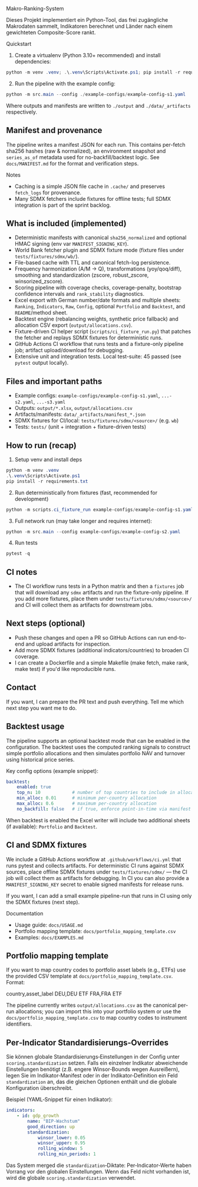 Makro-Ranking-System

Dieses Projekt implementiert ein Python-Tool, das frei zugängliche Makrodaten sammelt, Indikatoren berechnet und Länder nach einem gewichteten Composite-Score rankt.

Quickstart

1. Create a virtualenv (Python 3.10+ recommended) and install dependencies:

```powershell
python -m venv .venv; .\.venv\Scripts\Activate.ps1; pip install -r requirements.txt
```

2. Run the pipeline with the example config:

```powershell
python -m src.main --config ./example-configs/example-config-s1.yaml
```

Where outputs and manifests are written to `./output` and `./data/_artifacts` respectively.

Manifest and provenance
-----------------------
The pipeline writes a manifest JSON for each run. This contains per-fetch sha256 hashes (raw & normalized), an environment snapshot and `series_as_of` metadata used for no-backfill/backtest logic. See `docs/MANIFEST.md` for the format and verification steps.

Notes
- Caching is a simple JSON file cache in `.cache/` and preserves `fetch_logs` for provenance.
- Many SDMX fetchers include fixtures for offline tests; full SDMX integration is part of the sprint backlog.

What is included (implemented)
-------------------------------
- Deterministic manifests with canonical `sha256_normalized` and optional HMAC signing (env var `MANIFEST_SIGNING_KEY`).
- World Bank fetcher plugin and SDMX fixture mode (fixture files under `tests/fixtures/sdmx/wb/`).
- File-based cache with TTL and canonical fetch-log persistence.
- Frequency harmonization (A/M -> Q), transformations (yoy/qoq/diff), smoothing and standardization (zscore, robust_zscore, winsorized_zscore).
- Scoring pipeline with coverage checks, coverage-penalty, bootstrap confidence intervals and `rank_stability` diagnostics.
- Excel export with German number/date formats and multiple sheets: `Ranking`, `Indicators`, `Raw`, `Config`, optional `Portfolio` and `Backtest`, and `README`/method sheet.
- Backtest engine (rebalancing weights, synthetic price fallback) and allocation CSV export (`output/allocations.csv`).
- Fixture-driven CI helper script (`scripts/ci_fixture_run.py`) that patches the fetcher and replays SDMX fixtures for deterministic runs.
- GitHub Actions CI workflow that runs tests and a fixture-only pipeline job; artifact upload/download for debugging.
- Extensive unit and integration tests. Local test-suite: 45 passed (see `pytest` output locally).

Files and important paths
-------------------------
- Example configs: `example-configs/example-config-s1.yaml`, `...-s2.yaml`, `...-s3.yaml`
- Outputs: `output/*.xlsx`, `output/allocations.csv`
- Artifacts/manifests: `data/_artifacts/manifest_*.json`
- SDMX fixtures for CI/local: `tests/fixtures/sdmx/<source>/` (e.g. `wb`)
- Tests: `tests/` (unit + integration + fixture-driven tests)

How to run (recap)
------------------
1) Setup venv and install deps

```powershell
python -m venv .venv
.\.venv\Scripts\Activate.ps1
pip install -r requirements.txt
```

2) Run deterministically from fixtures (fast, recommended for development)

```powershell
python -m scripts.ci_fixture_run example-configs/example-config-s1.yaml
```

3) Full network run (may take longer and requires internet):

```powershell
python -m src.main --config example-configs/example-config-s2.yaml
```

4) Run tests

```powershell
pytest -q
```

CI notes
--------
- The CI workflow runs tests in a Python matrix and then a `fixtures` job that will download any `sdmx` artifacts and run the fixture-only pipeline. If you add more fixtures, place them under `tests/fixtures/sdmx/<source>/` and CI will collect them as artifacts for downstream jobs.

Next steps (optional)
---------------------
- Push these changes and open a PR so GitHub Actions can run end-to-end and upload artifacts for inspection.
- Add more SDMX fixtures (additional indicators/countries) to broaden CI coverage.
- I can create a Dockerfile and a simple Makefile (make fetch, make rank, make test) if you'd like reproducible runs.

Contact
-------
If you want, I can prepare the PR text and push everything. Tell me which next step you want me to do.

Backtest usage
--------------
The pipeline supports an optional backtest mode that can be enabled in the configuration. The backtest uses the computed ranking signals to construct simple portfolio allocations and then simulates portfolio NAV and turnover using historical price series.

Key config options (example snippet):

```yaml
backtest:
	enabled: true
	top_n: 10            # number of top countries to include in allocation
	min_alloc: 0.01      # minimum per-country allocation
	max_alloc: 0.6       # maximum per-country allocation
	no_backfill: false   # if true, enforce point-in-time via manifest `series_as_of`
```

When backtest is enabled the Excel writer will include two additional sheets (if available): `Portfolio` and `Backtest`.

CI and SDMX fixtures
--------------------
We include a GitHub Actions workflow at `.github/workflows/ci.yml` that runs pytest and collects artifacts. For deterministic CI runs against SDMX sources, place offline SDMX fixtures under `tests/fixtures/sdmx/` — the CI job will collect them as artifacts for debugging. In CI you can also provide a `MANIFEST_SIGNING_KEY` secret to enable signed manifests for release runs.

If you want, I can add a small example pipeline-run that runs in CI using only the SDMX fixtures (next step).

Documentation

- Usage guide: `docs/USAGE.md`
- Portfolio mapping template: `docs/portfolio_mapping_template.csv`
 - Examples: `docs/EXAMPLES.md`

Portfolio mapping template
--------------------------
If you want to map country codes to portfolio asset labels (e.g., ETFs) use the provided CSV template at `docs/portfolio_mapping_template.csv`.
Format:

country,asset_label
DEU,DEU ETF
FRA,FRA ETF

The pipeline currently writes `output/allocations.csv` as the canonical per-run allocations; you can import this into your portfolio system or use the `docs/portfolio_mapping_template.csv` to map country codes to instrument identifiers.

Per‑Indicator Standardisierungs‑Overrides
----------------------------------------
Sie können globale Standardisierungs‑Einstellungen in der Config unter `scoring.standardization` setzen. Falls ein einzelner Indikator abweichende Einstellungen benötigt (z.B. engere Winsor‑Bounds wegen Ausreißern), legen Sie im Indikator‑Manifest oder in der Indikator‑Definition ein Feld `standardization` an, das die gleichen Optionen enthält und die globale Konfiguration überschreibt.

Beispiel (YAML‑Snippet für einen Indikator):

```yaml
indicators:
	- id: gdp_growth
		name: "BIP‑Wachstum"
		good_direction: up
		standardization:
			winsor_lower: 0.05
			winsor_upper: 0.95
			rolling_window: 5
			rolling_min_periods: 1
```

Das System merged die `standardization`‑Diktate: Per‑Indicator‑Werte haben Vorrang vor den globalen Einstellungen. Wenn das Feld nicht vorhanden ist, wird die globale `scoring.standardization` verwendet.
